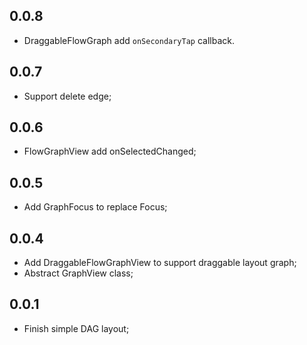## 0.0.8

- DraggableFlowGraph add `onSecondaryTap` callback.

## 0.0.7

- Support delete edge;

## 0.0.6

- FlowGraphView add onSelectedChanged;

## 0.0.5

- Add GraphFocus to replace Focus;

## 0.0.4

- Add DraggableFlowGraphView to support draggable layout graph;
- Abstract GraphView class;

## 0.0.1

- Finish simple DAG layout;

